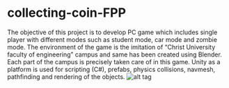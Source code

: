 # collecting-coin-FPP
The objective of this project is to develop PC game which includes single
player with different modes such as student mode, car mode and zombie mode. The
environment of the game is the imitation of “Christ University faculty of engineering”
campus and same has been created using Blender. Each part of the campus is precisely
taken care of in this game. Unity as a platform is used for scripting (C#), prefabs,
physics collisions, navmesh, pathfinding and rendering of the objects.
![alt tag](https://github.com/rajk7/collecting-coin-FPP/blob/master/ezgif.com-gif-maker.gif)
